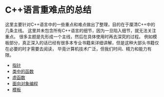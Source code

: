 # C++语言重难点的总结

 这里主要针对C++语言中的一些重点和难点做出了整理，目的在于厘清C++中的几条主线。
 这里并未包含所有C++语言的细节，因为一旦陷入细节，就无法关注重点。
 很多主题是先形成一个主线，然后在具体使用时再去深究的过程。
 例如模板部分，真正深入的话已经有很多本专业书籍来详细讲解，但是这种大部头书籍仅在必要的时才需要去阅读，
 毕竟计算机技术广泛，但我们时间、精力和能力有限。


- [指针](https://github.com/wangdingqiao/programmer-evolution-plan/tree/master/language/c%2B%2B/pointer)
- [类中的函数](https://github.com/wangdingqiao/programmer-evolution-plan/tree/master/language/c%2B%2B/functions-with-class)
- [虚函数](https://github.com/wangdingqiao/programmer-evolution-plan/tree/master/language/c%2B%2B/virtual)
- [面向对象编程](https://github.com/wangdingqiao/programmer-evolution-plan/tree/master/language/c%2B%2B/OOP)
- [模板](https://github.com/wangdingqiao/programmer-evolution-plan/tree/master/language/c%2B%2B/templates)